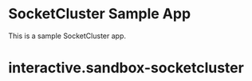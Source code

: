 SocketCluster Sample App
======

This is a sample SocketCluster app.

# interactive.sandbox-socketcluster
